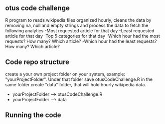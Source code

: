 ## otus code challenge
R program to reads wikipedia files organized hourly, cleans the data by removing na, null and empty strings and process the data to fetch the following analytics
-Most requested article for that day
-Least requested article for that day
-Top 5 categories for that day
-Which hour had the most requests? How many? Which article?
-Which hour had the least requests? How many? Which article?


## Code repo structure
create a your own project folder on your system, example: "yourProjectFolder". Under that folder save otusCodeChallenge.R in the same folder create "data" folder, that will hold hourly wikipedia data. 

- yourProjectFolder --> otusCodeChallenge.R
- yourProjectFolder --> data

## Running the code

